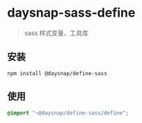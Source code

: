 
# daysnap-sass-define

> sass 样式变量、工具库

## 安装

```shell
npm install @daysnap/define-sass
```

## 使用

```scss
@import "~@daysnap/define-sass/define";
```
